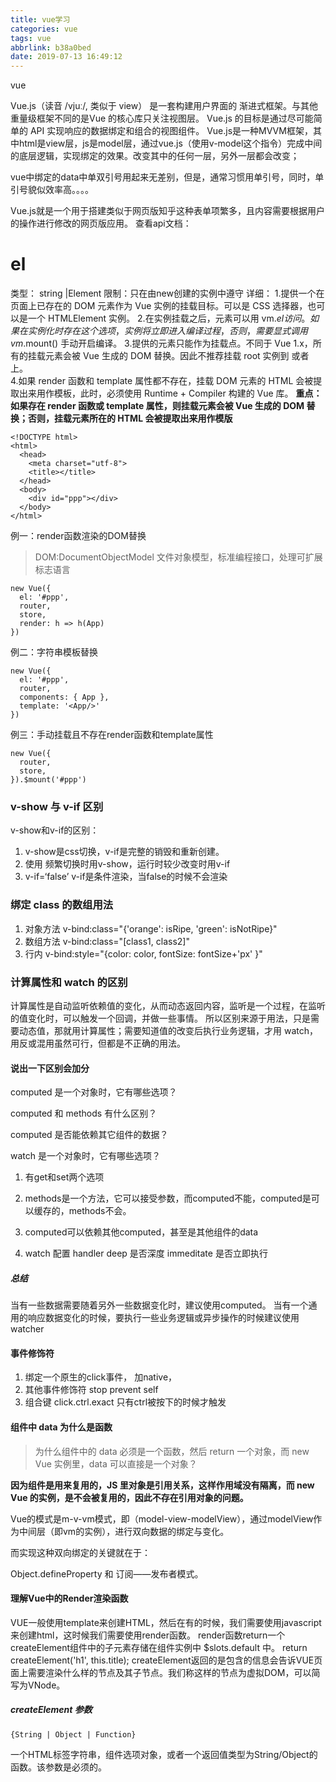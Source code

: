 ```yaml
---
title: vue学习
categories: vue
tags: vue
abbrlink: b38a0bed
date: 2019-07-13 16:49:12
---
```

vue
<!--more-->
Vue.js（读音 /vjuː/, 类似于 view） 是一套构建用户界面的 渐进式框架。与其他重量级框架不同的是Vue 的核心库只关注视图层。
Vue.js 的目标是通过尽可能简单的 API 实现响应的数据绑定和组合的视图组件。
Vue.js是一种MVVM框架，其中html是view层，js是model层，通过vue.js（使用v-model这个指令）完成中间的底层逻辑，实现绑定的效果。改变其中的任何一层，另外一层都会改变；

vue中绑定的data中单双引号用起来无差别，但是，通常习惯用单引号，同时，单引号貌似效率高。。。。

Vue.js就是一个用于搭建类似于网页版知乎这种表单项繁多，且内容需要根据用户的操作进行修改的网页版应用。
查看api文档：
# el
类型： string |Element
限制：只在由new创建的实例中遵守
详细：
1.提供一个在页面上已存在的 DOM 元素作为 Vue 实例的挂载目标。可以是 CSS 选择器，也可以是一个 HTMLElement 实例。 
2.在实例挂载之后，元素可以用 vm.$el 访问。  如果在实例化时存在这个选项，实例将立即进入编译过程，否则，需要显式调用 vm.$mount() 手动开启编译。  3.提供的元素只能作为挂载点。不同于 Vue 1.x，所有的挂载元素会被 Vue 生成的 DOM 替换。因此不推荐挂载 root 实例到 <html> 或者 <body> 上。  
4.如果 render 函数和 template 属性都不存在，挂载 DOM 元素的 HTML 会被提取出来用作模板，此时，必须使用 Runtime + Compiler 构建的 Vue 库。
__重点：如果存在 render 函数或 template 属性，则挂载元素会被 Vue 生成的 DOM 替换；否则，挂载元素所在的 HTML 会被提取出来用作模版__

```
<!DOCTYPE html>
<html>
  <head>
    <meta charset="utf-8">
    <title></title>
  </head>
  <body>
    <div id="ppp"></div>
  </body>
</html>

```
例一：render函数渲染的DOM替换<div id="ppp"></div>
>DOM:DocumentObjectModel 文件对象模型，标准编程接口，处理可扩展标志语言
```
new Vue({
  el: '#ppp',
  router,
  store, 
  render: h => h(App)
})

```
例二：字符串模板替换<div id="ppp"></div>
```
new Vue({
  el: '#ppp',
  router,
  components: { App },
  template: '<App/>'
})

```

例三：手动挂载且不存在render函数和template属性
```
new Vue({
  router,
  store,
}).$mount('#ppp')

```

### v-show 与 v-if 区别
  v-show和v-if的区别： 
 1. v-show是css切换，v-if是完整的销毁和重新创建。
 2. 使用 频繁切换时用v-show，运行时较少改变时用v-if
 3. v-if=‘false’ v-if是条件渲染，当false的时候不会渲染

### 绑定 class 的数组用法
1. 对象方法 v-bind:class="{'orange': isRipe, 'green': isNotRipe}"
2. 数组方法 v-bind:class="[class1, class2]"
3. 行内 v-bind:style="{color: color, fontSize: fontSize+'px' }"

### 计算属性和 watch 的区别

计算属性是自动监听依赖值的变化，从而动态返回内容，监听是一个过程，在监听的值变化时，可以触发一个回调，并做一些事情。 所以区别来源于用法，只是需要动态值，那就用计算属性；需要知道值的改变后执行业务逻辑，才用 watch，用反或混用虽然可行，但都是不正确的用法。

#### 说出一下区别会加分

computed 是一个对象时，它有哪些选项？

computed 和 methods 有什么区别？

computed 是否能依赖其它组件的数据？

watch 是一个对象时，它有哪些选项？

1. 有get和set两个选项

2. methods是一个方法，它可以接受参数，而computed不能，computed是可以缓存的，methods不会。

3. computed可以依赖其他computed，甚至是其他组件的data

4. watch 配置 handler deep 是否深度 immeditate 是否立即执行

##### 总结

当有一些数据需要随着另外一些数据变化时，建议使用computed。 当有一个通用的响应数据变化的时候，要执行一些业务逻辑或异步操作的时候建议使用watcher

#### 事件修饰符

1. 绑定一个原生的click事件， 加native，
2. 其他事件修饰符
stop prevent self
3. 组合键 click.ctrl.exact 只有ctrl被按下的时候才触发

#### 组件中 data 为什么是函数

> 为什么组件中的 data 必须是一个函数，然后 return 一个对象，而 new Vue 实例里，data 可以直接是一个对象？

__因为组件是用来复用的，JS 里对象是引用关系，这样作用域没有隔离，而 new Vue 的实例，是不会被复用的，因此不存在引用对象的问题。__

Vue的模式是m-v-vm模式，即（model-view-modelView），通过modelView作为中间层（即vm的实例），进行双向数据的绑定与变化。

而实现这种双向绑定的关键就在于：

Object.defineProperty  和    订阅——发布者模式。

#### 理解Vue中的Render渲染函数

VUE一般使用template来创建HTML，然后在有的时候，我们需要使用javascript来创建html，这时候我们需要使用render函数。
render函数return一个createElement组件中的子元素存储在组件实例中 $slots.default 中。
return createElement('h1', this.title); 
createElement返回的是包含的信息会告诉VUE页面上需要渲染什么样的节点及其子节点。我们称这样的节点为虚拟DOM，可以简写为VNode。
##### createElement 参数
```
{String | Object | Function}
```
一个HTML标签字符串，组件选项对象，或者一个返回值类型为String/Object的函数。该参数是必须的。
